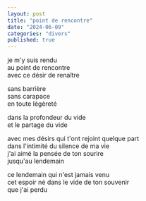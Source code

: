```yaml
---
layout: post
title: "point de rencontre"
date: "2024-06-09"
categories: "divers"
published: true
---
```


je m'y suis rendu  
au point de rencontre  
avec ce désir de renaître  

sans barrière  
sans carapace  
en toute légèreté  

dans la profondeur du vide    
et le partage du vide  

avec mes désirs qui t'ont rejoint quelque part  
dans l'intimité du silence de ma vie  
j'ai aimé la pensée de ton sourire  
jusqu'au lendemain  

ce lendemain qui n'est jamais venu  
cet espoir né dans le vide de ton souvenir  
que j'ai perdu  
